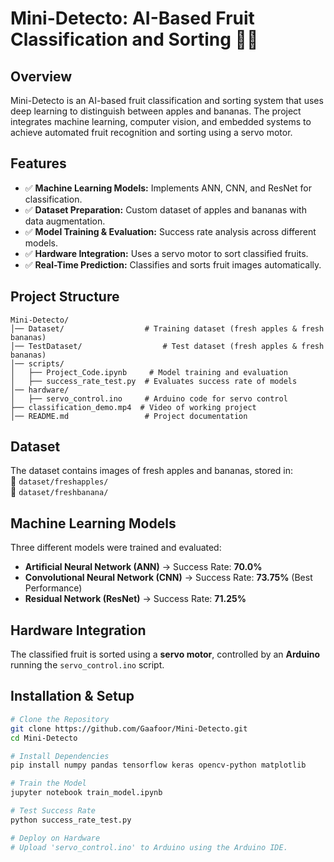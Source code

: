 # Mini-Detecto: AI-Based Fruit Classification and Sorting 🍏🍌

## Overview
Mini-Detecto is an AI-based fruit classification and sorting system that uses deep learning to distinguish between apples and bananas. The project integrates machine learning, computer vision, and embedded systems to achieve automated fruit recognition and sorting using a servo motor.

## Features
- ✅ **Machine Learning Models:** Implements ANN, CNN, and ResNet for classification.  
- ✅ **Dataset Preparation:** Custom dataset of apples and bananas with data augmentation.  
- ✅ **Model Training & Evaluation:** Success rate analysis across different models.  
- ✅ **Hardware Integration:** Uses a servo motor to sort classified fruits.  
- ✅ **Real-Time Prediction:** Classifies and sorts fruit images automatically.  

## Project Structure
    Mini-Detecto/
    │── Dataset/                  # Training dataset (fresh apples & fresh bananas)
    │── TestDataset/                  # Test dataset (fresh apples & fresh bananas)
    │── scripts/                  
    │   ├── Project_Code.ipynb     # Model training and evaluation
    │   ├── success_rate_test.py  # Evaluates success rate of models
    │── hardware/                 
    │   ├── servo_control.ino     # Arduino code for servo control                  
    ├── classification_demo.mp4  # Video of working project
    │── README.md                 # Project documentation

## Dataset
The dataset contains images of fresh apples and bananas, stored in:  
📁 `dataset/freshapples/`  
📁 `dataset/freshbanana/`  

## Machine Learning Models
Three different models were trained and evaluated:  
- **Artificial Neural Network (ANN)** → Success Rate: **70.0%**  
- **Convolutional Neural Network (CNN)** → Success Rate: **73.75%** (Best Performance)  
- **Residual Network (ResNet)** → Success Rate: **71.25%**  

## Hardware Integration
The classified fruit is sorted using a **servo motor**, controlled by an **Arduino** running the `servo_control.ino` script.

## Installation & Setup
```bash
# Clone the Repository
git clone https://github.com/Gaafoor/Mini-Detecto.git
cd Mini-Detecto

# Install Dependencies
pip install numpy pandas tensorflow keras opencv-python matplotlib

# Train the Model
jupyter notebook train_model.ipynb

# Test Success Rate
python success_rate_test.py

# Deploy on Hardware
# Upload 'servo_control.ino' to Arduino using the Arduino IDE.

